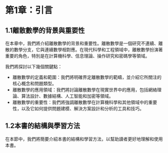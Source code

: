 第1章：引言
==========
## 1.1離散數學的背景與重要性
在本章中，我們將介紹離散數學的背景和重要性。離散數學是一個研究不連續、離散的數學分支，它與連續數學相對應。在現代科學和工程領域中，離散數學扮演著重要的角色，特別是在計算機科學、信息理論、操作研究和密碼學等領域。

我們將探討以下幾個關鍵點：

* 離散數學的定義和範圍：我們將明確界定離散數學的範疇，並介紹它所關注的核心概念和問題類型。
* 離散數學的應用領域：我們將討論離散數學在現實世界中的應用，包括網絡理論、算法設計、數據結構、人工智能和加密等領域。
* 離散數學的重要性：我們將強調離散數學在計算機科學和其他領域中的重要性，以及它如何提供問題建模、解決方案設計和分析的工具和技巧。
## 1.2本書的結構與學習方法
在本節中，我們將簡要介紹本書的結構和學習方法，以幫助讀者更好地理解和使用本書。
